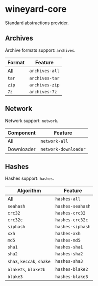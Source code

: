 # wineyard-core

Standard abstractions provider.

## Archives

Archive formats support: `archives`.

| Format | Feature        |
| ------ | -------------- |
| All    | `archives-all` |
| `tar`  | `archives-tar` |
| `zip`  | `archives-zip` |
| `7z`   | `archives-7z`  |

## Network

Network support: `network`.

| Component  | Feature              |
| ---------- | -------------------- |
| All        | `network-all`        |
| Downloader | `network-downloader` |

## Hashes

Hashes support: `hashes`.

| Algorithm                 | Feature          |
| ------------------------- | ---------------- |
| All                       | `hashes-all`     |
| `seahash`                 | `hashes-seahash` |
| `crc32`                   | `hashes-crc32`   |
| `crc32c`                  | `hashes-crc32c`  |
| `siphash`                 | `hashes-siphash` |
| `xxh`                     | `hashes-xxh`     |
| `md5`                     | `hashes-md5`     |
| `sha1`                    | `hashes-sha1`    |
| `sha2`                    | `hashes-sha2`    |
| `sha3`, `keccak`, `shake` | `hashes-sha3`    |
| `blake2s`, `blake2b`      | `hashes-blake2`  |
| `blake3`                  | `hashes-blake3`  |
